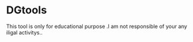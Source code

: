 # DGtools
This tool is only for educational purpose .I am not responsible of your any iligal activitys.. 
